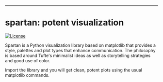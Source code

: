 
--------------------------------------

spartan: potent visualization
=======================================

[![License](https://img.shields.io/badge/License-BSD%203--Clause-blue.svg)](https://opensource.org/licenses/BSD-3-Clause)


Spartan is a Python visualization library based on matplotlib that provides a style, palettes and plot types that enhance communication. The philosophy is based around Tufte's minimalist ideas as well as storytelling strategies and good use of color. 

Import the library and you will get clean, potent plots using the usual matplotlib commands. 

<!---
Spartan provides:
* a basic clean, Tufte like style
* user customizations and context styles (e.g., screen, publication, talk, poster)
* palettes designed to tell a range of stories
* sparklines
* range frames
* scatter plots with rugs and KDEs
--->
